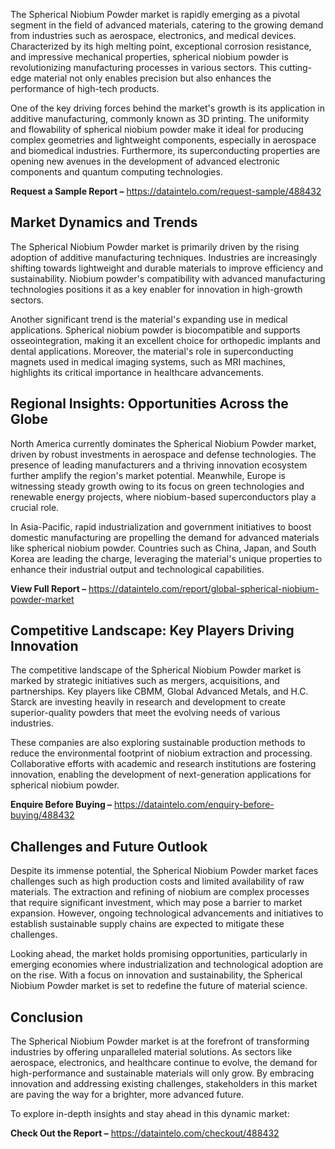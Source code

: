The Spherical Niobium Powder market is rapidly emerging as a pivotal segment in the field of advanced materials, catering to the growing demand from industries such as aerospace, electronics, and medical devices. Characterized by its high melting point, exceptional corrosion resistance, and impressive mechanical properties, spherical niobium powder is revolutionizing manufacturing processes in various sectors. This cutting-edge material not only enables precision but also enhances the performance of high-tech products.

One of the key driving forces behind the market's growth is its application in additive manufacturing, commonly known as 3D printing. The uniformity and flowability of spherical niobium powder make it ideal for producing complex geometries and lightweight components, especially in aerospace and biomedical industries. Furthermore, its superconducting properties are opening new avenues in the development of advanced electronic components and quantum computing technologies.

**Request a Sample Report –** https://dataintelo.com/request-sample/488432

## Market Dynamics and Trends

The Spherical Niobium Powder market is primarily driven by the rising adoption of additive manufacturing techniques. Industries are increasingly shifting towards lightweight and durable materials to improve efficiency and sustainability. Niobium powder's compatibility with advanced manufacturing technologies positions it as a key enabler for innovation in high-growth sectors.

Another significant trend is the material's expanding use in medical applications. Spherical niobium powder is biocompatible and supports osseointegration, making it an excellent choice for orthopedic implants and dental applications. Moreover, the material's role in superconducting magnets used in medical imaging systems, such as MRI machines, highlights its critical importance in healthcare advancements.

## Regional Insights: Opportunities Across the Globe

North America currently dominates the Spherical Niobium Powder market, driven by robust investments in aerospace and defense technologies. The presence of leading manufacturers and a thriving innovation ecosystem further amplify the region's market potential. Meanwhile, Europe is witnessing steady growth owing to its focus on green technologies and renewable energy projects, where niobium-based superconductors play a crucial role.

In Asia-Pacific, rapid industrialization and government initiatives to boost domestic manufacturing are propelling the demand for advanced materials like spherical niobium powder. Countries such as China, Japan, and South Korea are leading the charge, leveraging the material's unique properties to enhance their industrial output and technological capabilities.

**View Full Report –** https://dataintelo.com/report/global-spherical-niobium-powder-market

## Competitive Landscape: Key Players Driving Innovation

The competitive landscape of the Spherical Niobium Powder market is marked by strategic initiatives such as mergers, acquisitions, and partnerships. Key players like CBMM, Global Advanced Metals, and H.C. Starck are investing heavily in research and development to create superior-quality powders that meet the evolving needs of various industries.

These companies are also exploring sustainable production methods to reduce the environmental footprint of niobium extraction and processing. Collaborative efforts with academic and research institutions are fostering innovation, enabling the development of next-generation applications for spherical niobium powder.

**Enquire Before Buying –** https://dataintelo.com/enquiry-before-buying/488432

## Challenges and Future Outlook

Despite its immense potential, the Spherical Niobium Powder market faces challenges such as high production costs and limited availability of raw materials. The extraction and refining of niobium are complex processes that require significant investment, which may pose a barrier to market expansion. However, ongoing technological advancements and initiatives to establish sustainable supply chains are expected to mitigate these challenges.

Looking ahead, the market holds promising opportunities, particularly in emerging economies where industrialization and technological adoption are on the rise. With a focus on innovation and sustainability, the Spherical Niobium Powder market is set to redefine the future of material science.

## Conclusion

The Spherical Niobium Powder market is at the forefront of transforming industries by offering unparalleled material solutions. As sectors like aerospace, electronics, and healthcare continue to evolve, the demand for high-performance and sustainable materials will only grow. By embracing innovation and addressing existing challenges, stakeholders in this market are paving the way for a brighter, more advanced future.

To explore in-depth insights and stay ahead in this dynamic market:

**Check Out the Report –**  https://dataintelo.com/checkout/488432
